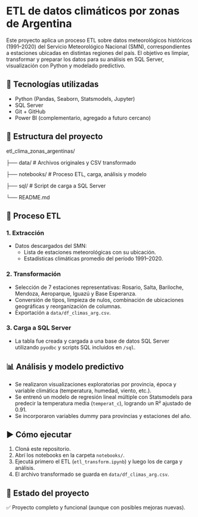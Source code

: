# ETL de datos climáticos por zonas de Argentina

Este proyecto aplica un proceso ETL sobre datos meteorológicos históricos (1991–2020) del Servicio Meteorológico Nacional (SMN), correspondientes a estaciones ubicadas en distintas regiones del país. El objetivo es limpiar, transformar y preparar los datos para su análisis en SQL Server, visualización con Python y modelado predictivo.

## 🧰 Tecnologías utilizadas

- Python (Pandas, Seaborn, Statsmodels, Jupyter)
- SQL Server
- Git + GitHub
- Power BI (complementario, agregado a futuro cercano)

## 📁 Estructura del proyecto

etl_clima_zonas_argentinas/

├── data/ # Archivos originales y CSV transformado

├── notebooks/ # Proceso ETL, carga, análisis y modelo

├── sql/ # Script de carga a SQL Server

└── README.md


## 🔄 Proceso ETL

### 1. Extracción
- Datos descargados del SMN:
  - Lista de estaciones meteorológicas con su ubicación.
  - Estadísticas climáticas promedio del período 1991–2020.

### 2. Transformación
- Selección de 7 estaciones representativas: Rosario, Salta, Bariloche, Mendoza, Aeroparque, Iguazú y Base Esperanza.
- Conversión de tipos, limpieza de nulos, combinación de ubicaciones geográficas y reorganización de columnas.
- Exportación a `data/df_climas_arg.csv`.

### 3. Carga a SQL Server
- La tabla fue creada y cargada a una base de datos SQL Server utilizando `pyodbc` y scripts SQL incluidos en `/sql`.

## 📊 Análisis y modelo predictivo

- Se realizaron visualizaciones exploratorias por provincia, época y variable climática (temperatura, humedad, viento, etc.).
- Se entrenó un modelo de regresión lineal múltiple con Statsmodels para predecir la temperatura media (`temperat_c`), logrando un R² ajustado de 0.91.
- Se incorporaron variables dummy para provincias y estaciones del año.

## ▶️ Cómo ejecutar

1. Cloná este repositorio.
2. Abrí los notebooks en la carpeta `notebooks/`.
3. Ejecutá primero el ETL (`etl_transform.ipynb`) y luego los de carga y análisis.
4. El archivo transformado se guarda en `data/df_climas_arg.csv`.

## 📌 Estado del proyecto

✅ Proyecto completo y funcional (aunque con posibles mejoras nuevas).
